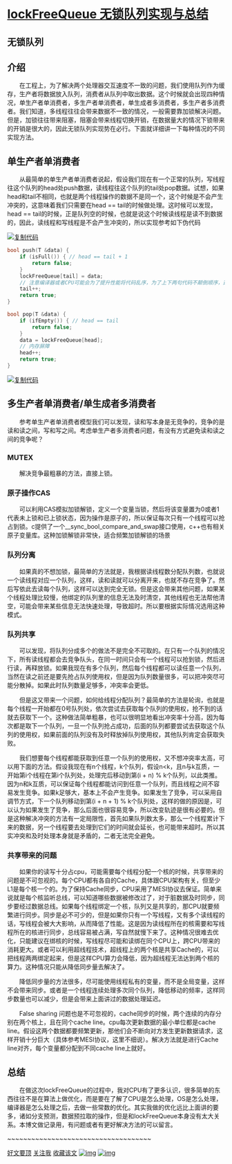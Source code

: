 

# [lockFreeQueue 无锁队列实现与总结](https://www.cnblogs.com/scaugsh/p/10074297.html)

## 无锁队列

## 介绍

　　在工程上，为了解决两个处理器交互速度不一致的问题，我们使用队列作为缓存，生产者将数据放入队列，消费者从队列中取出数据。这个时候就会出现四种情况，单生产者单消费者，多生产者单消费者，单生成者多消费者，多生产者多消费者。我们知道，多线程往往会带来数据不一致的情况，一般需要靠加锁解决问题。但是，加锁往往带来阻塞，阻塞会带来线程切换开销，在数据量大的情况下锁带来的开销是很大的，因此无锁队列实现势在必行。下面就详细讲一下每种情况的不同实现方法。

## 单生产者单消费者

　　从最简单的单生产者单消费者说起，假设我们现在有一个正常的队列，写线程往这个队列的head处push数据，读线程往这个队列的tail处pop数据。试想，如果head和tail不相同，也就是两个线程操作的数据不是同一个，这个时候是不会产生冲突的，这意味着我们只需要在head == tail的时候做处理。这时候可以发现，head == tail的时候，正是队列空的时候，也就是说这个时候读线程是读不到数据的，因此，读线程和写线程是不会产生冲突的，所以实现参考如下伪代码

[![复制代码](https://common.cnblogs.com/images/copycode.gif)](javascript:void(0);)

```cpp
bool push(T &data) {
    if (isFull()) { // head == tail + 1
        return false;
    }
    lockFreeQueue[tail] = data;
    // 注意编译器或者CPU可能会为了提升性能将代码乱序，为了上下两句代码不颠倒顺序，这里需要加上内存屏障
    tail++;
    return true;
}

bool pop(T &data) { 
    if (ifEmpty()) { // head == tail
        return false;
    }
    data = lockFreeQueue[head];
    // 内存屏障
    head++;
    return true;
}
```

[![复制代码](https://common.cnblogs.com/images/copycode.gif)](javascript:void(0);)

## 多生产者单消费者/单生成者多消费者

　　参考单生产者单消费者模型我们可以发现，读和写本身是无竞争的，竞争的是读和读之间，写和写之间。考虑单生产者多消费者问题，有没有方式避免读和读之间的竞争呢？

### MUTEX

　　解决竞争最粗暴的方法，直接上锁。

### 原子操作CAS

　　可以利用CAS模拟加锁解锁，定义一个变量当锁，然后将该变量置为0或者1代表未上锁和已上锁状态，因为操作是原子的，所以保证每次只有一个线程可以抢占到锁。c提供了一个__sync_bool_compare_and_swap接口使用，c++也有相关原子变量库。这种加锁解锁非常快，适合频繁加锁解锁的场景

### 队列分离

　　如果真的不想加锁，最简单的方法就是，我根据读线程数分配队列数，也就说一个读线程对应一个队列，这样，读和读就可以分离开来，也就不存在竞争了。然后写依此去读每个队列，这样可以达到完全无锁。但是这会带来其他问题，如果某个线程处理比较慢，他绑定的队列里的信息无法及时清空，其他线程也无法帮他清空，可能会带来某些信息无法快速处理，导致超时。所以要根据实际情况选用这种模式。

### 队列共享

　　可以发现，将队列分成多个的做法不是完全不可取的。在只有一个队列的情况下，所有读线程都会去竞争队头，在同一时间只会有一个线程可以抢到锁，然后进行读，再释放锁。如果我现在有多个队列，然后每个线程都可以读任意一个队列，当然在读之前还是要先抢占队列使用权，但是因为队列数量很多，可以把冲突尽可能分散掉。如果此时队列数量足够多，冲突率会更低。

　　但是这又带来一个问题，如何给线程分配队列？最简单的方法是轮询，也就是每个线程一开始都在0号队列处，依次尝试去获取每个队列的使用权，抢不到的话就去获取下一个。这种做法简单粗暴，也可以很明显地看出冲突率十分高，因为每次都是取下一个队列，一旦一个队列抢占成功，后面的队列都要尝试去获取这个队列的使用权，如果前面的队列没有及时释放掉队列使用权，其他队列肯定会获取失败。

　　我们想要每个线程都能获取到任意一个队列的使用权，又不想冲突率太高，可以用下面的方法。假设我现在有n个线程，k个队列，假设n<k，且n与k互质，一开始第i个线程在第i个队列处，处理完后移动到第(i + n) % k个队列，以此类推。因为n和k互质，可以保证每个线程都能访问到任意一个队列，而且线程之间不容易发生竞争。如果k足够大，基本上不会产生竞争。如果发生了竞争，可以采用自调节方式，下一个队列移动到第(i + n + 1) % k个队列处，这样的做的原因是，可以认为如果发生了竞争，那么后面也很容易竞争，所以改变轨迹是很有必要的。但是这种解决冲突的方法有一定局限性，首先如果队列数太多，那么一个线程累计下来的数据，另一个线程要去处理到它们的时间就会延长，也可能带来超时。所以其实冲突和及时处理本身就是矛盾的，二者无法完全避免。

### 共享带来的问题

　　如果你的读写十分占cpu，可能需要每个线程分配一个核的时候，共享带来的问题是不可忽视的。每个CPU都有各自的Cache，具体跟CPU架构有关，但至少L1是每个核一个的。为了保持Cache同步，CPU采用了MESI协议去保证。简单来说就是每个核监听总线，可以知道哪些数据被修改过了，对于脏数据及时同步，同步要经过数据总线。如果每个线程绑定一个核，队列又是共享的，那CPU就要频繁进行同步。同步是必不可少的，但是如果你只有一个写线程，又有多个读线程的话，写线程会被大大影响，从而降低了性能。这是因为读线程所在的核需要和写线程所在的核进行同步，总线容易被占满，写自然就慢下来了。这种情况很难去优化，只能建议在绑核的时候，写线程尽可能和读绑在同个CPU上，跨CPU带来的消耗更大。或者可以利用超线程技术，超线程上的两个核是共享Cache的，可以把线程两两绑定起来，但是这样CPU算力会降低，因为超线程无法达到两个核的算力。这种情况只能从降低同步量去解决了。

　　降低同步量的方法很多，尽可能使用线程私有的变量，而不是全局变量，这样不会带来同步。或者是一个线程连续处理多次同个队列，降低移动的频率，这样同步数量也可以减少，但是会带来上面讲过的数据处理延迟。

　　False sharing 问题也是不可忽视的，cache同步的时候，两个连续的内存分别在两个核上，且在同个cache line。cpu每次更新数据的最小单位都是cache line。假设这两个数据都要频繁更新，那他们会不断向对方发生更新数据请求，这样开销十分巨大（具体参考MESI协议，这里不细说）。解决方法就是进行Cache line对齐，每个变量都分配到不同cache line上就好。

## 总结

　　在做这次lockFreeQueue的过程中，我对CPU有了更多认识，很多简单的东西往往不是在算法上做优化，而是要在了解了CPU是怎么处理，OS是怎么处理，编译器是怎么处理之后，去做一些常数的优化。其实我做的优化远比上面讲的要多，诸如分支预测，数据预拉取的操作，但是和lockFreeQueue本身没有太大关系。本博文做记录用，有问题或者有更好解决方法的可以留言。

\~~~~~~~~~~~~~~~~~~~~~~~~~~~~~~~~~~~~

[好文要顶](javascript:void(0);) [关注我](javascript:void(0);) [收藏该文](javascript:void(0);) [![img](https://common.cnblogs.com/images/icon_weibo_24.png)](javascript:void(0);) [![img](https://common.cnblogs.com/images/wechat.png)](javascript:void(0);)